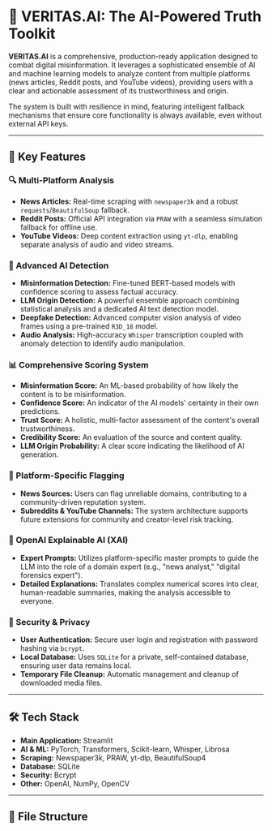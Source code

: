 # 🤖 VERITAS.AI: The AI-Powered Truth Toolkit

**VERITAS.AI** is a comprehensive, production-ready application designed to combat digital misinformation. It leverages a sophisticated ensemble of AI and machine learning models to analyze content from multiple platforms (news articles, Reddit posts, and YouTube videos), providing users with a clear and actionable assessment of its trustworthiness and origin.

The system is built with resilience in mind, featuring intelligent fallback mechanisms that ensure core functionality is always available, even without external API keys.

---

## 🚀 Key Features

### 🔍 Multi-Platform Analysis
* **News Articles:** Real-time scraping with `newspaper3k` and a robust `requests`/`BeautifulSoup` fallback.
* **Reddit Posts:** Official API integration via `PRAW` with a seamless simulation fallback for offline use.
* **YouTube Videos:** Deep content extraction using `yt-dlp`, enabling separate analysis of audio and video streams.

### 🧠 Advanced AI Detection
* **Misinformation Detection:** Fine-tuned BERT-based models with confidence scoring to assess factual accuracy.
* **LLM Origin Detection:** A powerful ensemble approach combining statistical analysis and a dedicated AI text detection model.
* **Deepfake Detection:** Advanced computer vision analysis of video frames using a pre-trained `R3D_18` model.
* **Audio Analysis:** High-accuracy `Whisper` transcription coupled with anomaly detection to identify audio manipulation.

### 📊 Comprehensive Scoring System
* **Misinformation Score:** An ML-based probability of how likely the content is to be misinformation.
* **Confidence Score:** An indicator of the AI models' certainty in their own predictions.
* **Trust Score:** A holistic, multi-factor assessment of the content's overall trustworthiness.
* **Credibility Score:** An evaluation of the source and content quality.
* **LLM Origin Probability:** A clear score indicating the likelihood of AI generation.

### 🚩 Platform-Specific Flagging
* **News Sources:** Users can flag unreliable domains, contributing to a community-driven reputation system.
* **Subreddits & YouTube Channels:** The system architecture supports future extensions for community and creator-level risk tracking.

### 🧠 OpenAI Explainable AI (XAI)
* **Expert Prompts:** Utilizes platform-specific master prompts to guide the LLM into the role of a domain expert (e.g., "news analyst," "digital forensics expert").
* **Detailed Explanations:** Translates complex numerical scores into clear, human-readable summaries, making the analysis accessible to everyone.

### 🔐 Security & Privacy
* **User Authentication:** Secure user login and registration with password hashing via `bcrypt`.
* **Local Database:** Uses `SQLite` for a private, self-contained database, ensuring user data remains local.
* **Temporary File Cleanup:** Automatic management and cleanup of downloaded media files.

---

## 🛠️ Tech Stack

* **Main Application:** Streamlit
* **AI & ML:** PyTorch, Transformers, Scikit-learn, Whisper, Librosa
* **Scraping:** Newspaper3k, PRAW, yt-dlp, BeautifulSoup4
* **Database:** SQLite
* **Security:** Bcrypt
* **Other:** OpenAI, NumPy, OpenCV

---

## 📂 File Structure